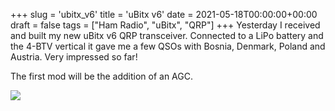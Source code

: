 +++
slug = 'ubitx_v6'
title = 'uBitx v6'
date = 2021-05-18T00:00:00+00:00
draft = false
tags = ["Ham Radio", "uBitx", "QRP"]
+++
Yesterday I received and built my new uBitx v6 QRP transceiver. Connected to a LiPo battery and the 4-BTV vertical it gave me a few QSOs with Bosnia, Denmark, Poland and Austria. Very impressed so far!

The first mod will be the addition of an AGC.


![](/img/ubitx_v6-1.jpg)
